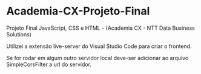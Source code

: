 # Academia-CX-Projeto-Final
Projeto Final JavaScript, CSS e HTML - (Academia CX - NTT Data Business Solutions)

Utilizei a extensão live-server do Visual Studio Code para criar o frontend.

Se for rodar em algum outro servidor local deve-ser adicionar ao arquivo SimpleCorsFilter a url do servidor.
